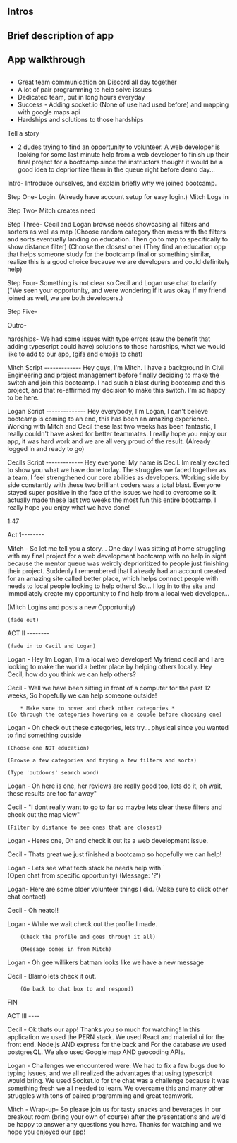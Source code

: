 ## Intros

## Brief description of app

## App walkthrough

##

- Great team communication on Discord all day together
- A lot of pair programming to help solve issues
- Dedicated team, put in long hours everyday
- Success - Adding socket.io (None of use had used before) and mapping with google maps api
- Hardships and solutions to those hardships

Tell a story

- 2 dudes trying to find an opportunity to volunteer. A web developer is looking for some last minute help from a web developer to finish up their final project for a bootcamp since the instructors thought it would be a good idea to deprioritize them in the queue right before demo day...

Intro- Introduce ourselves, and explain briefly why we joined bootcamp.

Step One- Login. (Already have account setup for easy login.)
Mitch Logs in

Step Two- Mitch creates need

Step Three- Cecil and Logan browse needs showcasing all filters and sorters as well as map
(Choose random category then mess with the filters and sorts eventually landing on education. Then go to map to specifically to show distance filter)
(Choose the closest one)
(They find an education opp that helps someone study for the bootcamp final or something similar, realize this is a good choice because we are developers and could definitely help)

Step Four- Something is not clear so Cecil and Logan use chat to clarify
("We seen your opportunity, and were wondering if it was okay if my friend joined as well, we are both developers.)

Step Five-

Outro-

hardships- We had some issues with type errors (saw the benefit that adding typescript could have)
solutions to those hardships,
what we would like to add to our app, (gifs and emojis to chat)

Mitch Script -------------
Hey guys, I'm Mitch. I have a background in Civil Engineering and project management before finally deciding to make the switch and join this bootcamp. I had such a blast during bootcamp and this project, and that re-affirmed my decision to make this switch. I'm so happy to be here.

Logan Script --------------
Hey everybody, I'm Logan, I can't believe bootcamp is coming to an end, this has been an amazing experience. Working with Mitch and Cecil these last two weeks has been fantastic, I really couldn't have asked for better teammates. I really hope you enjoy our app, it was hard work and we are all very proud of the result.
(Already logged in and ready to go)

Cecils Script -------------
Hey everyone! My name is Cecil. Im really excited to show you what we have done today. The struggles we faced together as a team, I feel strengthened our core abilities as developers. Working side by side constantly with these two brilliant coders was a total blast. Everyone stayed super positive in the face of the issues we had to overcome so it actually made these last two weeks the most fun this entire bootcamp. I really hope you enjoy what we have done!

1:47

Act 1--------

Mitch - So let me tell you a story...
One day I was sitting at home struggling with my final project for a web development bootcamp with no help in sight because the mentor queue was weirdly deprioritized to people just finishing their project. Suddenly I remembered that I already had an account created for an amazing site called better place, which helps connect people with needs to local people looking to help others! So... I log in to the site and immediately create my opportunity to find help from a local web developer...

(Mitch Logins and posts a new Opportunity)

    (fade out)

ACT II --------

    (fade in to Cecil and Logan)

Logan - Hey Im Logan, I'm a local web developer! My friend cecil and I are looking to make the world a better place by helping others locally. Hey Cecil, how do you think we can help others?

Cecil - Well we have been sitting in front of a computer for the past 12 weeks, So hopefully we can help someone outside!

        * Make sure to hover and check other categories *
    (Go through the categories hovering on a couple before choosing one)

Logan - Oh check out these categories, lets try... physical since you wanted to find something outside

    (Choose one NOT education)

    (Browse a few categories and trying a few filters and sorts)

    (Type 'outdoors' search word)

Logan - Oh here is one, her reviews are really good too, lets do it, oh wait, these results are too far away"

Cecil - "I dont really want to go to far so maybe lets clear these filters and check out the map view"

    (Filter by distance to see ones that are closest)

Logan - Heres one, Oh and check it out its a web development issue.

Cecil - Thats great we just finished a bootcamp so hopefully we can help!

Logan - Lets see what tech stack he needs help with.`  
 (Open chat from specific opportunity)
(Message: '?')

Logan- Here are some older volunteer things I did.
(Make sure to click other chat contact)

Cecil - Oh neato!!

Logan - While we wait check out the profile I made.

        (Check the profile and goes through it all)

        (Message comes in from Mitch)

Logan - Oh gee willikers batman looks like we have a new message

Cecil - Blamo lets check it out.

        (Go back to chat box to and respond)

FIN

ACT III ----

Cecil - Ok thats our app! Thanks you so much for watching! In this application we used the PERN stack. We used React and material ui for the front end. Node.js AND express for the back and For the database we used postgresQL. We also used Google map AND geocoding APIs.

Logan - Challenges we encountered were:
We had to fix a few bugs due to typing issues, and we all realized the advantages that using typescript would bring.
We used Socket.io for the chat was a challenge because it was something fresh we all needed to learn. We overcame this and many other struggles with tons of paired programming and great teamwork.

Mitch - Wrap-up- So please join us for tasty snacks and beverages in our breakout room (bring your own of course) after the presentations and we'd be happy to answer any questions you have. Thanks for watching and we hope you enjoyed our app!
